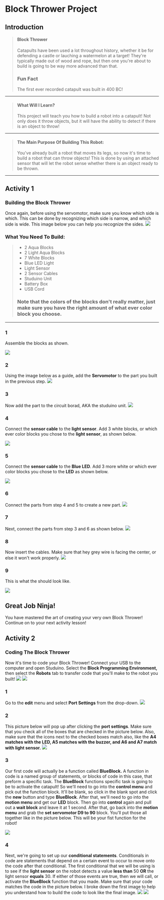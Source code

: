 # Block Thrower Project
## Introduction
> #### Block Thrower
> Catapults have been used a lot throughout history, whether it be for defending a castle or lauching a watermelon at a target! They're typically made out of wood and rope, but then one you're about to build is going to be way more advanced than that.
> ### Fun Fact
> The first ever recorded catapult was built in 400 BC!

---

> #### What Will I Learn?
> This project will teach you how to build a robot into a catapult! Not only does it throw objects, but it will have the ability to detect if there is an object to throw!

---

> #### The Main Purpose Of Building This Robot:
> You've already built a robot that moves its legs, so now it's time to build a robot that can throw objects! This is done by using an attached sensor that will let the robot sense whether there is an object ready to be thrown.

---

## Activity 1
### Building the Block Thrower
Once again, before using the servomotor, make sure you know which side is which. This can be done by recognizing which side is narrow, and which side is wide. This image below you can help you recognize the sides.
![](./1.JPG)

### What You Need To Build:
> * 2 Aqua Blocks
> * 2 Light Aqua Blocks
> * 7 White Blocks
> * Blue LED Light
> * Light Sensor
> * 2 Sensor Cables 
> * Studuino Unit 
> * Battery Box 
> * USB Cord
> ### Note that the colors of the blocks don't really matter, just make sure you have the right amount of what ever color block you choose.

---

### 1
Assemble the blocks as shown.

![](./2.JPG)

### 2 
Using the image below as a guide, add the **Servomotor** to the part you built in the previous step.
![](./3.JPG)

### 3 
Now add the part to the circuit borad, AKA the studuino unit.
![](./4.JPG)

### 4
Connect the **sensor cable** to the **light sensor**. Add 3 white blocks, or which ever color blocks you chose to the **light sensor**, as shown below.

![](./5.JPG)

### 5 
Connect the **sensor cable** to the **Blue LED**. Add 3 more white or which ever color blocks you chose to the **LED** as shown below.

![](./6.JPG)

### 6
Connect the parts from step 4 and 5 to create a new part.
![](./7.JPG)

### 7
Next, connect the parts from step 3 and 6 as shown below.
![](./8.JPG)

### 8 
Now insert the cables. Make sure that hey grey wire is facing the center, or else it won't work properly.
![](./9.JPG)

### 9 
This is what the should look like.

![](./10.JPG)

## Great Job Ninja!
You have mastered the art of creating your very own Block Thrower! Continue on to your next activity lesson!

## Activity 2
### Coding The Block Thrower 
Now it's time to code your Block Thrower! Connect your USB to the computer and open Studuino. Select the **Block Programming Environment,** then select the **Robots** tab to transfer code that you'll make to the robot you built!
![](./code1One.JPG)
![](./code2Two.JPG)

### 1
Go to the **edit** menu and select **Port Settings** from the drop-down. 
![](./code3Three.JPG)

### 2 
This picture below will pop up after clicking the **port settings**. Make sure that you check all of the boxes that are checked in the picture below. Also, make sure that the icons next to the checked boxes match also, like the **A4 matches with the LED, A5 matches with the buzzer, and A6 and A7 match with light sensor.**
![](./code1.JPG)

### 3 
Our first code will actually be a function called **BlueBlock.** A function in code is a named group of statements, or blocks of code in this case, that preform a specific task. The **BlueBlock** functions specific task is going to be to activate the catapult! So we'll need to go into the **control menu** and pick out the function block. It'll be blank, so click in the blank spot and click the **new** button and type **BlueBlock**. After that, we'll need to go into the **motion menu** and get our **LED** block. Then go into **control** again and pull out a **wait block** and leave it at 1 second. After that, go back into the **motion menu** and grab the **set servomotor D9 to 90** block. You'll put those all together like in the picture below. This will be your fist function for the robot!

![](./code2.JPG)

### 4
Next, we're going to set up our **conditional statements**. Conditionals in code are statements that depend on a certain event to occur to move onto the code after that conditional. The first conditional that we will be using is to see if the **light sensor** on the robot detects a value **less than** 50 **OR** the light sensor **equals** 30. If either of those events are true, then we will call, or activate the **BlueBlock** function that you made. Make sure that your code matches the code in the picture below. I broke down the first image to help you understand how to build the code to look like the final image.
![](./code3.JPG)
![](./code4.JPG)

